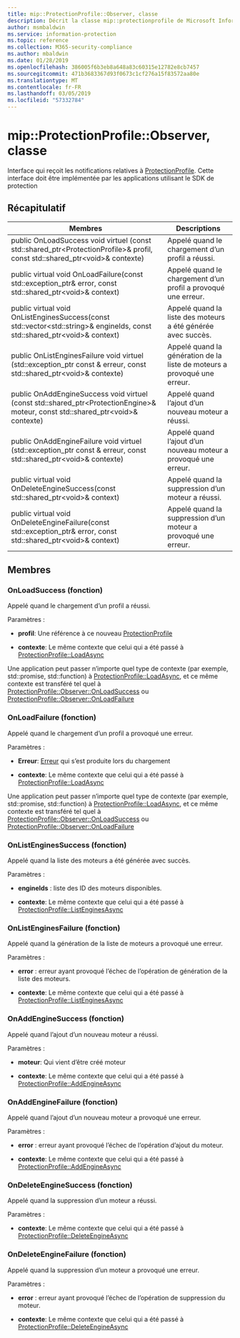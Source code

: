 ```yaml
---
title: mip::ProtectionProfile::Observer, classe
description: Décrit la classe mip::protectionprofile de Microsoft Information Protection (MIP) SDK.
author: msmbaldwin
ms.service: information-protection
ms.topic: reference
ms.collection: M365-security-compliance
ms.author: mbaldwin
ms.date: 01/28/2019
ms.openlocfilehash: 386005f6b3eb8a648a83c60315e12782e8cb7457
ms.sourcegitcommit: 471b3683367d93f0673c1cf276a15f83572aa80e
ms.translationtype: MT
ms.contentlocale: fr-FR
ms.lasthandoff: 03/05/2019
ms.locfileid: "57332784"
---
```

# <a name="class-mipprotectionprofileobserver"></a>mip::ProtectionProfile::Observer, classe 
Interface qui reçoit les notifications relatives à [ProtectionProfile](class_mip_protectionprofile.md).
Cette interface doit être implémentée par les applications utilisant le SDK de protection
  
## <a name="summary"></a>Récapitulatif
 Membres                        | Descriptions                                
--------------------------------|---------------------------------------------
public OnLoadSuccess void virtuel (const std::shared_ptr\<ProtectionProfile\>& profil, const std::shared_ptr\<void\>& contexte)  |  Appelé quand le chargement d’un profil a réussi.
public virtual void OnLoadFailure(const std::exception_ptr& error, const std::shared_ptr\<void\>& context)  |  Appelé quand le chargement d’un profil a provoqué une erreur.
public virtual void OnListEnginesSuccess(const std::vector\<std::string\>& engineIds, const std::shared_ptr\<void\>& context)  |  Appelé quand la liste des moteurs a été générée avec succès.
public OnListEnginesFailure void virtuel (std::exception_ptr const & erreur, const std::shared_ptr\<void\>& contexte)  |  Appelé quand la génération de la liste de moteurs a provoqué une erreur.
public OnAddEngineSuccess void virtuel (const std::shared_ptr\<ProtectionEngine\>& moteur, const std::shared_ptr\<void\>& contexte)  |  Appelé quand l’ajout d’un nouveau moteur a réussi.
public OnAddEngineFailure void virtuel (std::exception_ptr const & erreur, const std::shared_ptr\<void\>& contexte)  |  Appelé quand l’ajout d’un nouveau moteur a provoqué une erreur.
public virtual void OnDeleteEngineSuccess(const std::shared_ptr\<void\>& context)  |  Appelé quand la suppression d’un moteur a réussi.
public virtual void OnDeleteEngineFailure(const std::exception_ptr& error, const std::shared_ptr\<void\>& context)  |  Appelé quand la suppression d’un moteur a provoqué une erreur.
  
## <a name="members"></a>Membres
  
### <a name="onloadsuccess-function"></a>OnLoadSuccess (fonction)
Appelé quand le chargement d’un profil a réussi.

Paramètres :  
* **profil**: Une référence à ce nouveau [ProtectionProfile](class_mip_protectionprofile.md)


* **contexte**: Le même contexte que celui qui a été passé à [ProtectionProfile::LoadAsync](class_mip_protectionprofile.md#addengineasync-function)


Une application peut passer n’importe quel type de contexte (par exemple, std::promise, std::function) à [ProtectionProfile::LoadAsync](class_mip_protectionprofile.md#addengineasync-function), et ce même contexte est transféré tel quel à [ProtectionProfile::Observer::OnLoadSuccess](class_mip_protectionprofile_observer.md#onloadsuccess-function) ou [ProtectionProfile::Observer::OnLoadFailure](class_mip_protectionprofile_observer.md#onloadfailure-function)
  
### <a name="onloadfailure-function"></a>OnLoadFailure (fonction)
Appelé quand le chargement d’un profil a provoqué une erreur.

Paramètres :  
* **Erreur**: [Erreur](class_mip_error.md) qui s’est produite lors du chargement 


* **contexte**: Le même contexte que celui qui a été passé à [ProtectionProfile::LoadAsync](class_mip_protectionprofile.md#addengineasync-function)


Une application peut passer n’importe quel type de contexte (par exemple, std::promise, std::function) à [ProtectionProfile::LoadAsync](class_mip_protectionprofile.md#addengineasync-function), et ce même contexte est transféré tel quel à [ProtectionProfile::Observer::OnLoadSuccess](class_mip_protectionprofile_observer.md#onloadsuccess-function) ou [ProtectionProfile::Observer::OnLoadFailure](class_mip_protectionprofile_observer.md#onloadfailure-function)
  
### <a name="onlistenginessuccess-function"></a>OnListEnginesSuccess (fonction)
Appelé quand la liste des moteurs a été générée avec succès.

Paramètres :  
* **engineIds** : liste des ID des moteurs disponibles. 


* **contexte**: Le même contexte que celui qui a été passé à [ProtectionProfile::ListEnginesAsync](class_mip_protectionprofile.md#listenginesasync-function)


  
### <a name="onlistenginesfailure-function"></a>OnListEnginesFailure (fonction)
Appelé quand la génération de la liste de moteurs a provoqué une erreur.

Paramètres :  
* **error** : erreur ayant provoqué l’échec de l’opération de génération de la liste des moteurs. 


* **contexte**: Le même contexte que celui qui a été passé à [ProtectionProfile::ListEnginesAsync](class_mip_protectionprofile.md#listenginesasync-function)


  
### <a name="onaddenginesuccess-function"></a>OnAddEngineSuccess (fonction)
Appelé quand l’ajout d’un nouveau moteur a réussi.

Paramètres :  
* **moteur**: Qui vient d’être créé moteur 


* **contexte**: Le même contexte que celui qui a été passé à [ProtectionProfile::AddEngineAsync](class_mip_protectionprofile.md#addengineasync-function)


  
### <a name="onaddenginefailure-function"></a>OnAddEngineFailure (fonction)
Appelé quand l’ajout d’un nouveau moteur a provoqué une erreur.

Paramètres :  
* **error** : erreur ayant provoqué l’échec de l’opération d’ajout du moteur. 


* **contexte**: Le même contexte que celui qui a été passé à [ProtectionProfile::AddEngineAsync](class_mip_protectionprofile.md#addengineasync-function)


  
### <a name="ondeleteenginesuccess-function"></a>OnDeleteEngineSuccess (fonction)
Appelé quand la suppression d’un moteur a réussi.

Paramètres :  
* **contexte**: Le même contexte que celui qui a été passé à [ProtectionProfile::DeleteEngineAsync](class_mip_protectionprofile.md#deleteengineasync-function)


  
### <a name="ondeleteenginefailure-function"></a>OnDeleteEngineFailure (fonction)
Appelé quand la suppression d’un moteur a provoqué une erreur.

Paramètres :  
* **error** : erreur ayant provoqué l’échec de l’opération de suppression du moteur. 


* **contexte**: Le même contexte que celui qui a été passé à [ProtectionProfile::DeleteEngineAsync](class_mip_protectionprofile.md#deleteengineasync-function)

